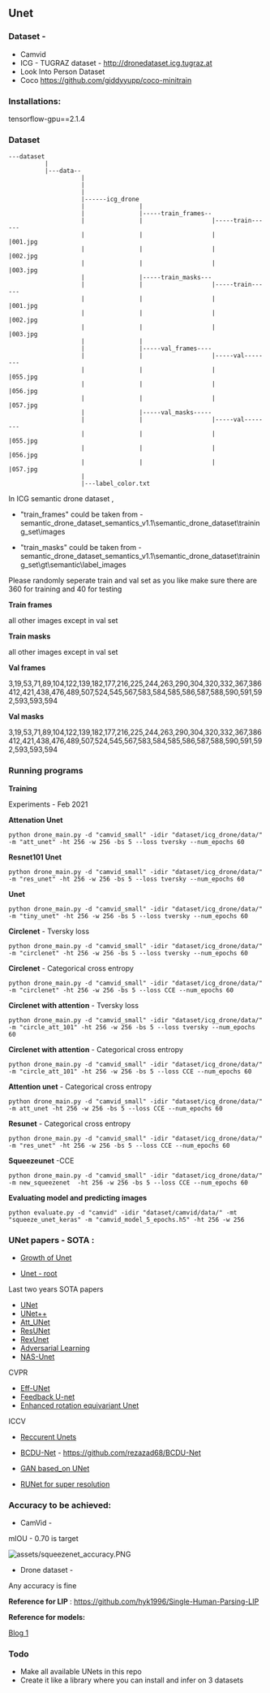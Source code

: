 ## Unet 

### Dataset - 

- Camvid
- ICG - TUGRAZ dataset - http://dronedataset.icg.tugraz.at 
- Look Into Person Dataset
- Coco https://github.com/giddyyupp/coco-minitrain

### Installations:


tensorflow-gpu==2.1.4

### Dataset

```
---dataset
          |
          |---data--
                    |
                    |
                    |
                    |------icg_drone
                    |               |
                    |               |-----train_frames--
                    |               |                   |-----train------
                    |               |                   |                |001.jpg
                    |               |                   |                |002.jpg
                    |               |                   |                |003.jpg
                    |               |-----train_masks---
                    |               |                   |-----train------
                    |               |                   |                |001.jpg
                    |               |                   |                |002.jpg
                    |               |                   |                |003.jpg
                    |               |
                    |               |-----val_frames----
                    |               |                   |-----val--------
                    |               |                   |                |055.jpg
                    |               |                   |                |056.jpg
                    |               |                   |                |057.jpg
                    |               |-----val_masks-----
                    |               |                   |-----val--------
                    |               |                   |                |055.jpg
                    |               |                   |                |056.jpg
                    |               |                   |                |057.jpg
                    |
                    |---label_color.txt

```

In ICG semantic drone dataset ,

- "train_frames" could be taken from - semantic_drone_dataset_semantics_v1.1\semantic_drone_dataset\training_set\images

- "train_masks" could be taken from - 
semantic_drone_dataset_semantics_v1.1\semantic_drone_dataset\training_set\gt\semantic\label_images

Please randomly seperate train and val set as you like make sure there are 360 for training and 40 for testing

**Train frames**

all other images except in val set

**Train masks**

all other images except in val set

**Val frames** 

3,19,53,71,89,104,122,139,182,177,216,225,244,263,290,304,320,332,367,386
412,421,438,476,489,507,524,545,567,583,584,585,586,587,588,590,591,592,593,593,594


**Val masks** 

3,19,53,71,89,104,122,139,182,177,216,225,244,263,290,304,320,332,367,386
412,421,438,476,489,507,524,545,567,583,584,585,586,587,588,590,591,592,593,593,594


### Running programs

**Training**

Experiments - Feb 2021

**Attenation Unet**


``` python drone_main.py -d "camvid_small" -idir "dataset/icg_drone/data/" -m "att_unet" -ht 256 -w 256 -bs 5 --loss tversky --num_epochs 60 ```


**Resnet101 Unet**

```python drone_main.py -d "camvid_small" -idir "dataset/icg_drone/data/" -m "res_unet" -ht 256 -w 256 -bs 5 --loss tversky --num_epochs 60 ```

**Unet**

```python drone_main.py -d "camvid_small" -idir "dataset/icg_drone/data/" -m "tiny_unet" -ht 256 -w 256 -bs 5 --loss tversky --num_epochs 60```

**Circlenet** - Tversky loss

```python drone_main.py -d "camvid_small" -idir "dataset/icg_drone/data/" -m "circlenet" -ht 256 -w 256 -bs 5 --loss tversky --num_epochs 60```

**Circlenet** - Categorical cross entropy

```python drone_main.py -d "camvid_small" -idir "dataset/icg_drone/data/" -m "circlenet" -ht 256 -w 256 -bs 5 --loss CCE --num_epochs 60```

**Circlenet with attention**  - Tversky loss

```python drone_main.py -d "camvid_small" -idir "dataset/icg_drone/data/" -m "circle_att_101" -ht 256 -w 256 -bs 5 --loss tversky --num_epochs 60 ```

**Circlenet with attention**  - Categorical cross entropy

```python drone_main.py -d "camvid_small" -idir "dataset/icg_drone/data/" -m "circle_att_101" -ht 256 -w 256 -bs 5 --loss CCE --num_epochs 60 ```

**Attention unet** - Categorical cross entropy
```
python drone_main.py -d "camvid_small" -idir "dataset/icg_drone/data/" -m att_unet -ht 256 -w 256 -bs 5 --loss CCE --num_epochs 60
```

**Resunet** - Categorical cross entropy
```
python drone_main.py -d "camvid_small" -idir "dataset/icg_drone/data/" -m "res_unet" -ht 256 -w 256 -bs 5 --loss CCE --num_epochs 60
```

**Squeezeunet** -CCE
```
python drone_main.py -d "camvid_small" -idir "dataset/icg_drone/data/" -m new_squeezenet  -ht 256 -w 256 -bs 5 --loss CCE --num_epochs 60
```

**Evaluating model and predicting images**
    
    python evaluate.py -d "camvid" -idir "dataset/camvid/data/" -mt "squeeze_unet_keras" -m "camvid_model_5_epochs.h5" -ht 256 -w 256

    

### UNet papers - SOTA :

- [Growth of Unet](https://paperswithcode.com/method/u-net)

- [Unet - root](https://arxiv.org/pdf/1505.04597.pdf)

Last two years SOTA papers
- [UNet](https://arxiv.org/pdf/1505.04597.pdf)
- [UNet++](https://arxiv.org/pdf/1807.10165.pdf)
- [Att_UNet](https://arxiv.org/pdf/1804.03999.pdf)
- [ResUNet](https://arxiv.org/pdf/1512.03385.pdf)
- [RexUnet](https://arxiv.org/pdf/1611.05431.pdf)
- [Adversarial Learning](https://arxiv.org/pdf/1802.07934.pdf) 
- [NAS-Unet](https://ieeexplore.ieee.org/stamp/stamp.jsp?arnumber=8681706)


CVPR 
- [Eff-UNet](https://openaccess.thecvf.com/content_CVPRW_2020/papers/w22/Baheti_Eff-UNet_A_Novel_Architecture_for_Semantic_Segmentation_in_Unstructured_Environment_CVPRW_2020_paper.pdf)
- [Feedback U-net](https://openaccess.thecvf.com/content_CVPRW_2020/papers/w57/Shibuya_Feedback_U-Net_for_Cell_Image_Segmentation_CVPRW_2020_paper.pdf)
- [Enhanced rotation equivariant Unet](https://openaccess.thecvf.com/content_CVPRW_2019/papers/CVMI/Chidester_Enhanced_Rotation-Equivariant_U-Net_for_Nuclear_Segmentation_CVPRW_2019_paper.pdf)

ICCV 
- [Reccurent Unets](https://openaccess.thecvf.com/content_ICCV_2019/html/Wang_Recurrent_U-Net_for_Resource-Constrained_Segmentation_ICCV_2019_paper.html)
- [BCDU-Net](http://openaccess.thecvf.com/content_ICCVW_2019/papers/VRMI/Azad_Bi-Directional_ConvLSTM_U-Net_with_Densley_Connected_Convolutions_ICCVW_2019_paper.pdf) - https://github.com/rezazad68/BCDU-Net




- [GAN based_on UNet](https://openaccess.thecvf.com/content_CVPR_2020/papers/Schonfeld_A_U-Net_Based_Discriminator_for_Generative_Adversarial_Networks_CVPR_2020_paper.pdf)
- [RUNet for super resolution](https://openaccess.thecvf.com/content_CVPRW_2019/papers/WiCV/Hu_RUNet_A_Robust_UNet_Architecture_for_Image_Super-Resolution_CVPRW_2019_paper.pdf)

### Accuracy to be achieved:

- CamVid -

mIOU - 0.70 is target

![assets/squeezenet_accuracy.PNG](SqueezeNet)

- Drone dataset - 

Any accuracy is fine

**Reference for LIP** : https://github.com/hyk1996/Single-Human-Parsing-LIP

**Reference for models:**

[Blog 1](https://medium.com/@sunnerli/simple-introduction-about-hourglass-like-model-11ee7c30138)

### Todo

- Make all available UNets in this repo 
- Create it like a library where you can install and infer on 3 datasets 
